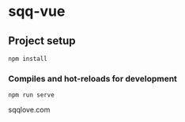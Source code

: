 # sqq-vue

## Project setup
```
npm install
```

### Compiles and hot-reloads for development
```
npm run serve
```

sqqlove.com